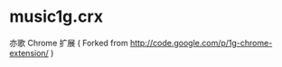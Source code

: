 music1g.crx
===========

亦歌 Chrome 扩展 ( Forked from http://code.google.com/p/1g-chrome-extension/ )
